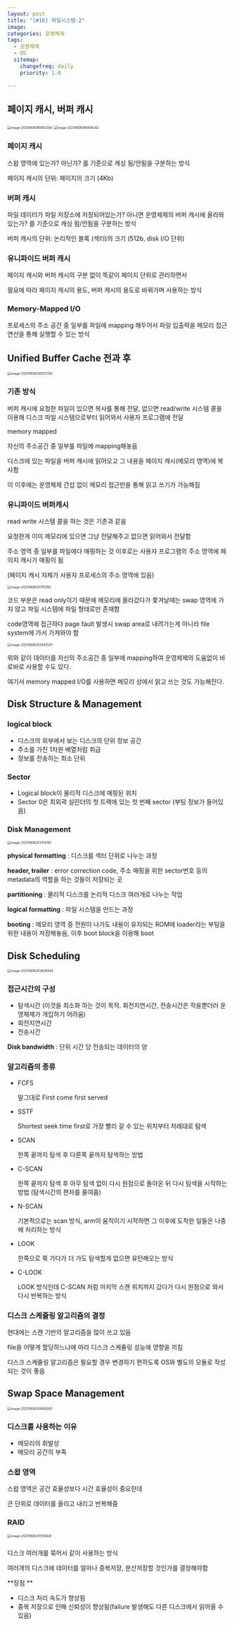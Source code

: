 ```yaml
---
layout: post
title: "[#16] 파일시스템-2"
image:
categories: 운영체제
tags: 
  - 운영체제
  - OS
  sitemap:
    changefreq: daily
    priority: 1.0

---
```



## 페이지 캐시, 버퍼 캐시

<img src="https://raw.githubusercontent.com/Neph3779/Blog-Image/forUpload/img/20210606195907.png" alt="image-20210606195905344" style="zoom:50%;" />

<img src="https://raw.githubusercontent.com/Neph3779/Blog-Image/forUpload/img/20210606195939.png" alt="image-20210606195936242" style="zoom:50%;" />

### 페이지 캐시

스왑 영역에 있는가? 아닌가? 를 기준으로 캐싱 됨/안됨을 구분하는 방식

페이지 캐시의 단위: 페이지의 크기 (4Kb)

### 버퍼 캐시

파일 데이터가 파일 저장소에 저장되어있는가? 아니면 운영체제의 버퍼 캐시에 올라와 있는가? 를 기준으로 캐싱 됨/안됨을 구분하는 방식

버퍼 캐시의 단위: 논리적인 블록 (섹터)의 크기 (512b, disk I/O 단위)

### 유니파이드 버퍼 캐시

페이지 캐시와 버퍼 캐시의 구분 없이 똑같이 페이지 단위로 관리하면서

필요에 따라 페이지 캐시의 용도, 버퍼 캐시의 용도로 바꿔가며 사용하는 방식

### Memory-Mapped I/O

프로세스의 주소 공간 중 일부를 파일에 mapping 해두어서 파일 입출력을 메모리 접근 연산을 통해 실행할 수 있는 방식



## Unified Buffer Cache 전과 후

<img src="https://raw.githubusercontent.com/Neph3779/Blog-Image/forUpload/img/20210606200600.png" alt="image-20210606200557293" style="zoom:50%;" />

### 기존 방식

버퍼 캐시에 요청한 파일이 있으면 복사를 통해 전달, 없으면 read/write 시스템 콜을 이용해 디스크 파일 시스템으로부터 읽어와서 사용자 프로그램에 전달

memory mapped 

자신의 주소공간 중 일부를 파일에 mapping해놓음 

디스크에 있는 파일을 버퍼 캐시에 읽어오고 그 내용을 페이지 캐시(메모리 영역)에 복사함

이 이후에는 운영체제 간섭 없이 메모리 접근만을 통해 읽고 쓰기가 가능해짐



### 유니파이드 버퍼캐시

read write 시스템 콜을 하는 것은 기존과 같음

요청한게 이미 메모리에 있으면 그냥 전달해주고 없으면 읽어와서 전달함

주소 영역 중 일부를 파일에다 매핑하는 것 이후로는 사용자 프로그램의 주소 영역에 페이지 캐시가 매핑이 됨

(페이지 캐시 자체가 사용자 프로세스의 주소 영역에 있음)



<img src="https://raw.githubusercontent.com/Neph3779/Blog-Image/forUpload/img/20210606201758.png" alt="image-20210606201755182" style="zoom:50%;" />

코드 부분은 read only이기 때문에 메모리에 올라갔다가 쫓겨날때는 swap 영역에 가지 않고 파일 시스템에 파일 형태로만 존재함 

code영역에 접근하다 page fault 발생시 swap area로 내려가는게 아니라 file system에 가서 가져와야 함



<img src="https://raw.githubusercontent.com/Neph3779/Blog-Image/forUpload/img/20210606202650.png" alt="image-20210606202647047" style="zoom:50%;" />

위와 같이 데이터를 자신의 주소공간 중 일부에 mapping하여 운영체제의 도움없이 바로바로 사용할 수도 있다.

여기서 memory mapped I/O를 사용하면 메모리 상에서 읽고 쓰는 것도 가능해진다.



## Disk Structure & Management

### logical block

- 디스크의 외부에서 보는 디스크의 단위 정보 공간
- 주소를 가진 1차원 배열처럼 취급
- 정보를 전송하는 최소 단위



### Sector

- Logical block이 물리적 디스크에 매핑된 위치
- Sector 0은 최외곽 실린더의 첫 트랙에 있는 첫 번째 sector (부팅 정보가 들어있음)



### Disk Management

<img src="https://raw.githubusercontent.com/Neph3779/Blog-Image/forUpload/img/20210606203117.png" alt="image-20210606203114765" style="zoom:50%;" />

**physical formatting** : 디스크를 섹터 단위로 나누는 과정

**header, trailer** : error correction code, 주소 매핑을 위한 sector번호 등의 metadata의 역할을 하는 것들이 저장되는 곳

**partitioning** : 물리적 디스크를 논리적 디스크 여러개로 나누는 작업

**logical formatting** : 파일 시스템을 만드는 과정

**booting** : 메모리 영역 중 전원이 나가도 내용이 유지되는 ROM에 loader라는 부팅을 위한 내용이 저장해놓음, 이후 boot block을 이용해 boot

## Disk Scheduling

<img src="https://raw.githubusercontent.com/Neph3779/Blog-Image/forUpload/img/20210606203651.png" alt="image-20210606203638344" style="zoom:50%;" />

### 접근시간의 구성

- 탐색시간 (이것을 최소화 하는 것이 목적. 회전지연시간, 전송시간은 작을뿐더러 운영체제가 개입하기 어려움)
- 회전지연시간
- 전송시간 

**Disk bandwidth** : 단위 시간 당 전송되는 데이터의 양



### 알고리즘의 종류

- FCFS

  말그대로 First come first served

- SSTF

  Shortest seek time first로 가장 빨리 갈 수 있는 위치부터 차례대로 탐색

- SCAN

  한쪽 끝까지 탐색 후 다른쪽 끝까지 탐색하는 방법

- C-SCAN

  한쪽 끝까지 탐색 후 아무 탐색 없이 다시 원점으로 돌아온 뒤 다시 탐색을 시작하는 방법 (탐색시간의 편차를 줄여줌)

- N-SCAN

  기본적으로는 scan 방식, arm이 움직이기 시작하면 그 이후에 도착한 일들은 나중에 처리하는 방식

- LOOK

  한쪽으로 쭉 가다가 더 가도 탐색할게 없으면 유턴해오는 방식

- C-LOOK

  LOOK 방식인데 C-SCAN 처럼 마지막 스캔 위치까지 갔다가 다시 원점으로 와서 다시 반복하는 방식



###  디스크 스케쥴링 알고리즘의 결정

현대에는 스캔 기반의 알고리즘을 많이 쓰고 있음

file을 어떻게 할당하느냐에 따라 디스크 스케쥴링 성능에 영향을 끼침

디스크 스케쥴링 알고리즘은 필요할 경우 변경하기 편하도록 OS와 별도의 모듈로 작성되는 것이 좋음



## Swap Space Management

<img src="https://raw.githubusercontent.com/Neph3779/Blog-Image/forUpload/img/20210606204602.png" alt="image-20210606204600001" style="zoom:50%;" />

### 디스크를 사용하는 이유

- 메모리의 휘발성
- 메모리 공간의 부족

### 스왑 영역

스왑 영역은 공간 효율성보다 시간 효율성이 중요한데 

큰 단위로 데이터를 올리고 내리고 반복해줌



### RAID

<img src="https://raw.githubusercontent.com/Neph3779/Blog-Image/forUpload/img/20210606205107.png" alt="image-20210606205104641" style="zoom:50%;" />

### 

디스크 여러개를 묶어서 같이 사용하는 방식

여러개의 디스크에 데이터를 얼마나 중복저장, 분산저장할 것인가를 결정해야함

**장점 **

- 디스크 처리 속도가 향상됨
- 중복 저장으로 인해 신뢰성이 향상됨(failure 발생해도 다른 디스크에서 읽어올 수 있음)